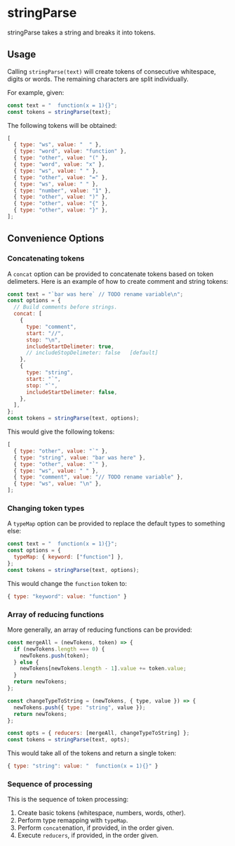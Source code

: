 # stringParse

stringParse takes a string and breaks it into tokens.

## Usage

Calling `stringParse(text)` will create tokens of consecutive whitespace, digits or words. The remaining characters are split individually.

For example, given:

```javascript
const text = "  function(x = 1){}";
const tokens = stringParse(text);
```

The following tokens will be obtained:

```javascript
[
  { type: "ws", value: "  " },
  { type: "word", value: "function" },
  { type: "other", value: "(" },
  { type: "word", value: "x" },
  { type: "ws", value: " " },
  { type: "other", value: "=" },
  { type: "ws", value: " " },
  { type: "number", value: "1" },
  { type: "other", value: ")" },
  { type: "other", value: "{" },
  { type: "other", value: "}" },
];
```

## Convenience Options

### Concatenating tokens

A `concat` option can be provided to concatenate tokens based on token delimeters. Here is an example of how to create comment and string tokens:

```javascript
const text = "`bar was here` // TODO rename variable\n";
const options = {
  // Build comments before strings.
  concat: [
    {
      type: "comment",
      start: "//",
      stop: "\n",
      includeStartDelimeter: true,
      // includeStopDelimeter: false   [default]
    },
    {
      type: "string",
      start: "`",
      stop: "`",
      includeStartDelimeter: false,
    },
  ],
};
const tokens = stringParse(text, options);
```

This would give the following tokens:

```javascript
[
  { type: "other", value: "`" },
  { type: "string", value: "bar was here" },
  { type: "other", value: "`" },
  { type: "ws", value: " " },
  { type: "comment", value: "// TODO rename variable" },
  { type: "ws", value: "\n" },
];
```

### Changing token types

A `typeMap` option can be provided to replace the default types to something else:

```javascript
const text = "  function(x = 1){}";
const options = {
  typeMap: { keyword: ["function"] },
};
const tokens = stringParse(text, options);
```

This would change the `function` token to:

```javascript
{ type: "keyword": value: "function" }
```

### Array of reducing functions

More generally, an array of reducing functions can be provided:

```javascript
const mergeAll = (newTokens, token) => {
  if (newTokens.length === 0) {
    newTokens.push(token);
  } else {
    newTokens[newTokens.length - 1].value += token.value;
  }
  return newTokens;
};

const changeTypeToString = (newTokens, { type, value }) => {
  newTokens.push({ type: "string", value });
  return newTokens;
};

const opts = { reducers: [mergeAll, changeTypeToString] };
const tokens = stringParse(text, opts);
```

This would take all of the tokens and return a single token:

```javascript
{ type: "string": value: "  function(x = 1){}" }
```

### Sequence of processing

This is the sequence of token processing:

1. Create basic tokens (whitespace, numbers, words, other).
2. Perform type remapping with `typeMap`.
3. Perform `concat`enation, if provided, in the order given.
4. Execute `reducers`, if provided, in the order given.
